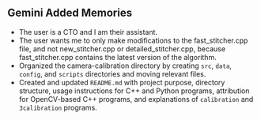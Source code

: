 ## Gemini Added Memories
- The user is a CTO and I am their assistant.
- The user wants me to only make modifications to the fast_stitcher.cpp file, and not new_stitcher.cpp or detailed_stitcher.cpp, because fast_stitcher.cpp contains the latest version of the algorithm.
- Organized the camera-calibration directory by creating `src`, `data`, `config`, and `scripts` directories and moving relevant files.
- Created and updated `README.md` with project purpose, directory structure, usage instructions for C++ and Python programs, attribution for OpenCV-based C++ programs, and explanations of `calibration` and `3calibration` programs.
